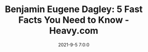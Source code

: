 ---
"title": "Benjamin Eugene Dagley: 5 Fast Facts You Need to Know - Heavy.com"
"date": "2021-9-5 7:0:0"
"feed_name": "GOOGLENEWS"
"feed_website": "https://news.google.com/search?q=drilling%2Bincident&hl=en-US&gl=US&ceid=US:en"
"feed_rss": "https://news.google.com/rss/search?q=drilling%2Bincident&hl=en-US&gl=US&ceid=US:en"
"link": "https://heavy.com/news/benjamin-dagley/"
"file": "_posts/2021-9-5-7-0-0_GOOGLENEWS_72a4c1f7c877d918a7528bbf6cfc35a83a96c7fb.md"
"accident": "0"
"drilling": "0"
---